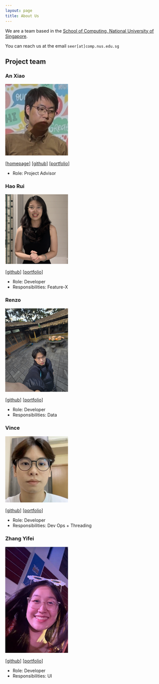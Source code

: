 ```yaml
---
layout: page
title: About Us
---
```


We are a team based in the [School of Computing, National University of Singapore](https://www.comp.nus.edu.sg).

You can reach us at the email `seer[at]comp.nus.edu.sg`

## Project team

### An Xiao

<img src="images/anxinal.png" width="200px">

[[homepage](http://www.comp.nus.edu.sg/anxiao)]
[[github](https://github.com/Anxinal)]
[[portfolio](team/anxinal.md)]

* Role: Project Advisor

### Hao Rui
<img src="images/haorui2004.png" width="200px">

[[github](http://github.com/haorui2004)]
[[portfolio](team/haorui2004.md)]

* Role: Developer
* Responsibilities: Feature-X

### Renzo

<img src="images/imrenzo.png" width="200px">

[[github](http://github.com/imrenzo)] 
[[portfolio](team/imrenzo.md)]

* Role: Developer
* Responsibilities: Data

### Vince

<img src="images/vinncee.png" width="200px">

[[github](http://github.com/vinncee)]
[[portfolio](team/johndoe.md)]

* Role: Developer
* Responsibilities: Dev Ops + Threading

### Zhang Yifei

<img src="images/feliciaz05.png" width="200px">

[[github](http://github.com/feliciaz05)]
[[portfolio](team/feliciaz05.md)]

* Role: Developer
* Responsibilities: UI
